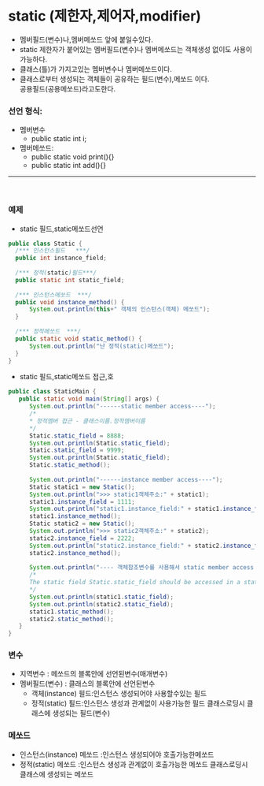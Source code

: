 # static (제한자,제어자,modifier)
 - 멤버필드(변수)나,멤버메쏘드 앞에 붙일수있다.
 - static 제한자가 붙어있는 멤버필드(변수)나 멤버메쏘드는 객체생성 없이도 사용이가능하다.<br>
 - 클래스(틀)가 가지고있는 멤버변수나 멤버메쏘드이다.<br>
 - 클래스로부터 생성되는 객체들이 공유하는 필드(변수),메쏘드 이다.     
    공용필드(공용메쏘드)라고도한다.
      
 ### 선언 형식: 
   - 멤버변수
      + public static int i;
   - 멤버메쏘드:
      + public static void print(){}
      + public static int add(){}	
 <hr>
 <br>

### 예제
  - static 필드,static메쏘드선언

  ```java
public class Static {
    /*** 인스턴스필드   ***/
    public int instance_field;
    
    /*** 정적(static)필드***/
    public static int static_field;
    
    /*** 인스턴스메쏘드  ***/
    public void instance_method() {
        System.out.println(this+" 객체의 인스턴스(객체) 메쏘드");
    }
    
    /*** 정적메쏘드  ***/
    public static void static_method() {
        System.out.println("난 정적(static)메쏘드");
    }
}
  ```

- static 필드,static메쏘드 접근,호

 ```java
public class StaticMain {
    public static void main(String[] args) {
       System.out.println("------static member access----");
       /*
       * 정적멤버 접근 - 클래스이름.정적멤버이름
       */
       Static.static_field = 8888;
       System.out.println(Static.static_field);
       Static.static_field = 9999;
       System.out.println(Static.static_field);
       Static.static_method();
       
       System.out.println("------instance member access----");
       Static static1 = new Static();
       System.out.println(">>> static1객체주소:" + static1);
       static1.instance_field = 1111;
       System.out.println("static1.instance_field:" + static1.instance_field);
       static1.instance_method();
       Static static2 = new Static();
       System.out.println(">>> static2객체주소:" + static2);
       static2.instance_field = 2222;
       System.out.println("static2.instance_field:" + static2.instance_field);
       static2.instance_method();
       
       System.out.println("---- 객체참조변수를 사용해서 static member access ----");
       /*
       The static field Static.static_field should be accessed in a static way
       */
       System.out.println(static1.static_field);
       System.out.println(static2.static_field);
       static1.static_method();
       static2.static_method();
    }
}
  ```




 
 ### 변수
   - 지역변수       : 메쏘드의 블록안에 선언된변수(매개변수)
   - 멤버필드(변수) : 클래스의 블록안에 선언된변수
       - 객체(instance) 필드:인스턴스 생성되어야 사용할수있는 필드
       - 정적(static)   필드:인스턴스 생성과 관계없이 사용가능한 필드
                                클래스로딩시 클래스에 생성되는 필드(변수)
                                
### 메쏘드
   - 인스턴스(instance) 메쏘드 :인스턴스 생성되어야 호출가능한메쏘드
   - 정적(static)       메쏘드 :인스턴스 생성과 관계없이 호출가능한 메쏘드
                               클래스로딩시 클래스에 생성되는 메쏘드                              
 

